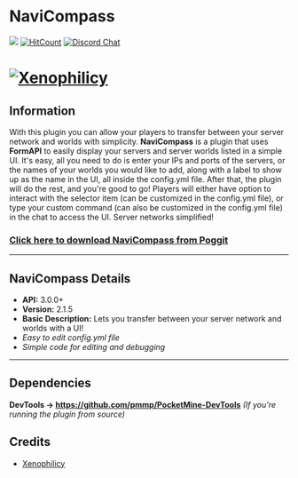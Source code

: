 # NaviCompass
[![](https://poggit.pmmp.io/shield.state/NaviCompass)](https://poggit.pmmp.io/p/NaviCompass)
[![HitCount](http://hits.dwyl.io/Xenophilicy/NaviCompass.svg)](http://hits.dwyl.io/Xenophilicy/NaviCompass)
[![Discord Chat](https://img.shields.io/discord/490677165289897995.svg)](https://discord.gg/hNVehXe)

# [![Xenophilicy](https://file.xenoservers.net/Resources/GitHub-Resources/navicompass/screenshot.png)]()

## Information
With this plugin you can allow your players to transfer between your server network and worlds with simplicity. **NaviCompass** is a plugin that uses **FormAPI** to easily display your servers and server worlds listed in a simple UI. It's easy, all you need to do is enter your IPs and ports of the servers, or the names of your worlds you would like to add, along with a label to show up as the name in the UI, all inside the config.yml file. After that, the plugin will do the rest, and you're good to go! Players will either have option to interact with the selector item (can be customized in the config.yml file), or type your custom command (can also be customized in the config.yml file) in the chat to access the UI. Server networks simplified!

### [Click here to download NaviCompass from Poggit](https://poggit.pmmp.io/p/NaviCompass/)

***

## NaviCompass Details
* **API:** 3.0.0+
* **Version:** 2.1.5
* **Basic Description:** Lets you transfer between your server network and worlds with a UI!
* *Easy to edit config.yml file*
* *Simple code for editing and debugging*
***

## Dependencies
**DevTools → https://github.com/pmmp/PocketMine-DevTools** *(If you're running the plugin from source)*

## Credits
* [Xenophilicy](https://github.com/Xenophilicy/)
